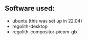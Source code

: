 ## Software used:

- ubuntu (this was set up in 22.04)
- regolith-desktop
- regolith-compositor-picom-glx

